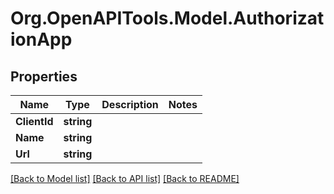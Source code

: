 # Org.OpenAPITools.Model.AuthorizationApp

## Properties

Name | Type | Description | Notes
------------ | ------------- | ------------- | -------------
**ClientId** | **string** |  | 
**Name** | **string** |  | 
**Url** | **string** |  | 

[[Back to Model list]](../README.md#documentation-for-models) [[Back to API list]](../README.md#documentation-for-api-endpoints) [[Back to README]](../README.md)

